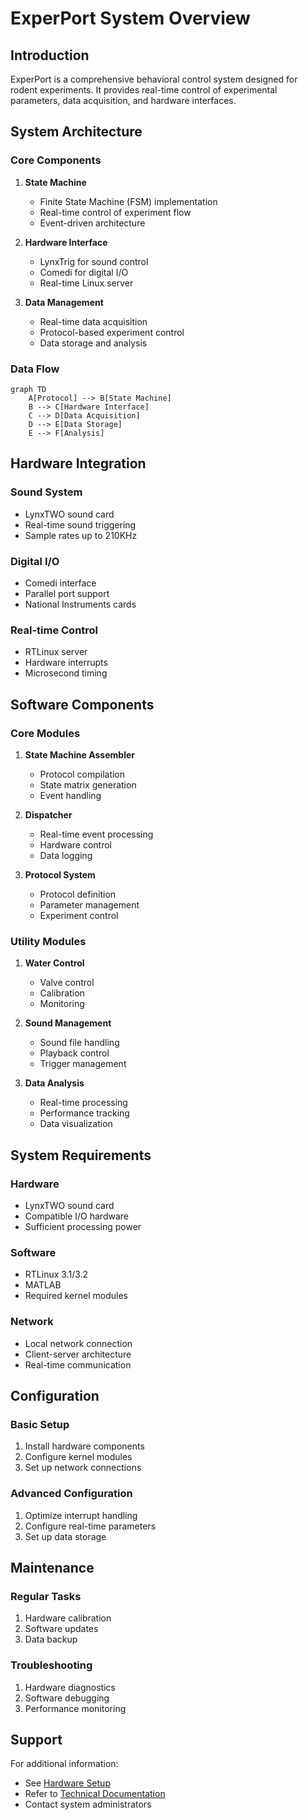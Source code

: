 # ExperPort System Overview

## Introduction

ExperPort is a comprehensive behavioral control system designed for rodent experiments. It provides real-time control of experimental parameters, data acquisition, and hardware interfaces.

## System Architecture

### Core Components

1. **State Machine**
   - Finite State Machine (FSM) implementation
   - Real-time control of experiment flow
   - Event-driven architecture

2. **Hardware Interface**
   - LynxTrig for sound control
   - Comedi for digital I/O
   - Real-time Linux server

3. **Data Management**
   - Real-time data acquisition
   - Protocol-based experiment control
   - Data storage and analysis

### Data Flow

```mermaid
graph TD
    A[Protocol] --> B[State Machine]
    B --> C[Hardware Interface]
    C --> D[Data Acquisition]
    D --> E[Data Storage]
    E --> F[Analysis]
```

## Hardware Integration

### Sound System
- LynxTWO sound card
- Real-time sound triggering
- Sample rates up to 210KHz

### Digital I/O
- Comedi interface
- Parallel port support
- National Instruments cards

### Real-time Control
- RTLinux server
- Hardware interrupts
- Microsecond timing

## Software Components

### Core Modules
1. **State Machine Assembler**
   - Protocol compilation
   - State matrix generation
   - Event handling

2. **Dispatcher**
   - Real-time event processing
   - Hardware control
   - Data logging

3. **Protocol System**
   - Protocol definition
   - Parameter management
   - Experiment control

### Utility Modules
1. **Water Control**
   - Valve control
   - Calibration
   - Monitoring

2. **Sound Management**
   - Sound file handling
   - Playback control
   - Trigger management

3. **Data Analysis**
   - Real-time processing
   - Performance tracking
   - Data visualization

## System Requirements

### Hardware
- LynxTWO sound card
- Compatible I/O hardware
- Sufficient processing power

### Software
- RTLinux 3.1/3.2
- MATLAB
- Required kernel modules

### Network
- Local network connection
- Client-server architecture
- Real-time communication

## Configuration

### Basic Setup
1. Install hardware components
2. Configure kernel modules
3. Set up network connections

### Advanced Configuration
1. Optimize interrupt handling
2. Configure real-time parameters
3. Set up data storage

## Maintenance

### Regular Tasks
1. Hardware calibration
2. Software updates
3. Data backup

### Troubleshooting
1. Hardware diagnostics
2. Software debugging
3. Performance monitoring

## Support

For additional information:
- See [Hardware Setup](../hardware/)
- Refer to [Technical Documentation](../technical/)
- Contact system administrators 